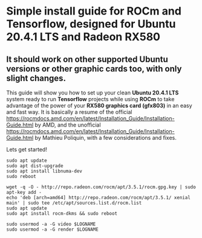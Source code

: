 # Simple install guide for ROCm and Tensorflow, designed for Ubuntu 20.4.1 LTS and Radeon RX580 
## It should work on other supported Ubuntu versions or other graphic cards too, with only slight changes.

This guide will show you how to set up your clean **Ubuntu 20.4.1 LTS** system ready to run **Tensorflow** projects while using **ROCm** to take advantage of the power of your **RX580 graphics card (gfx803)** in an easy and fast way. It is basically a resume of the official https://rocmdocs.amd.com/en/latest/Installation_Guide/Installation-Guide.html by AMD, and the unofficial https://rocmdocs.amd.com/en/latest/Installation_Guide/Installation-Guide.html by Mathieu Poliquin, with a few considerations and fixes.

Lets get started!

```
sudo apt update
sudo apt dist-upgrade
sudo apt install libnuma-dev
sudo reboot
```
```
wget -q -O - http://repo.radeon.com/rocm/apt/3.5.1/rocm.gpg.key | sudo apt-key add -
echo 'deb [arch=amd64] http://repo.radeon.com/rocm/apt/3.5.1/ xenial main' | sudo tee /etc/apt/sources.list.d/rocm.list
sudo apt update
sudo apt install rocm-dkms && sudo reboot
```
```
sudo usermod -a -G video $LOGNAME
sudo usermod -a -G render $LOGNAME
```
